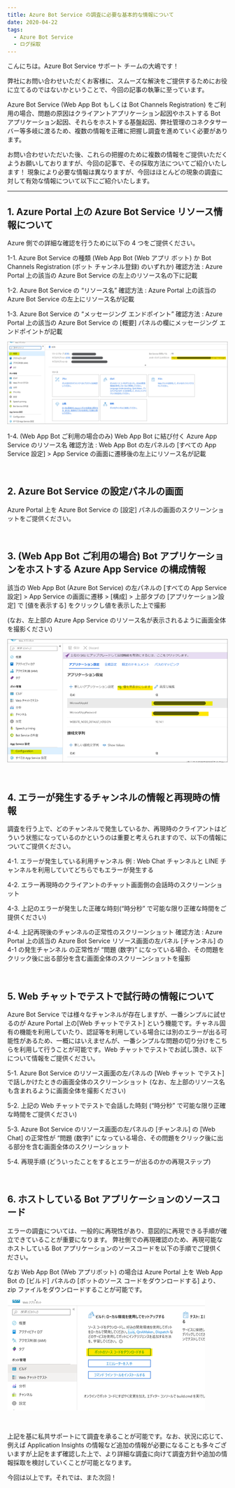 ```yaml
---
title: Azure Bot Service の調査に必要な基本的な情報について
date: 2020-04-22
tags: 
  - Azure Bot Service
  - ログ採取
---
```


こんにちは。Azure Bot Service サポート チームの大嶋です！  

弊社にお問い合わせいただくお客様に、スムーズな解決をご提供するためにお役に立てるのではないかということで、今回の記事の執筆に至っています。

Azure Bot Service (Web App Bot もしくは Bot Channels Registration) をご利用の場合、問題の原因はクライアントアプリケーション起因やホストする Bot アプリケーション起因、それらをホストする基盤起因、弊社管理のコネクタサーバー等多岐に渡るため、複数の情報を正確に把握し調査を進めていく必要があります。

お問い合わせいただいた後、これらの把握のために複数の情報をご提供いただくようお願いしておりますが、今回の記事で、その採取方法についてご紹介いたします！
現象により必要な情報は異なりますが、今回はほとんどの現象の調査に対して有効な情報について以下にご紹介いたします。


---

## 1. Azure Portal 上の Azure Bot Service リソース情報について

Azure 側での詳細な確認を行うために以下の 4 つをご提供ください。

1-1. Azure Bot Service の種類 (Web App Bot (Web アプリ ボット) か Bot Channels Registration (ボット チャンネル登録) のいずれか)
確認方法 : Azure Portal 上の該当の Azure Bot Service の左上のリソース名の下に記載

1-2. Azure Bot Service の “リソース名”
確認方法 : Azure Portal 上の該当の Azure Bot Service の左上にリソース名が記載

1-3. Azure Bot Service の  “メッセージング エンドポイント”
確認方法 : Azure Portal 上の該当の Azure Bot Service の [概要] パネルの欄にメッセージング エンドポイントが記載

![build](./bot-log-collection/endpoint.png)

1-4. (Web App Bot ご利用の場合のみ) Web App Bot  に結び付く Azure App Service のリソース名
確認方法 : Web App Bot の左パネルの [すべての App Service 設定] > App Service の画面に遷移後の左上にリソース名が記載


<br />


## 2. Azure Bot Service の設定パネルの画面

Azure Portal 上を Azure Bot Service の [設定] パネルの画面のスクリーンショットをご提供ください。

<br />


## 3. (Web App Bot ご利用の場合)  Bot アプリケーションをホストする Azure App Service の構成情報

該当の Web App Bot (Azure Bot Service) の左パネルの [すべての App Service 設定] > App Service の画面に遷移 > [構成] > 上部タブの [アプリケーション設定] で [値を表示する] をクリックし値を表示した上で撮影

(なお、左上部の Azure App Service のリソース名が表示されるように画面全体を撮影ください)


![build](./bot-log-collection/config.png)

<br />


## 4. エラーが発生するチャンネルの情報と再現時の情報

調査を行う上で、どのチャンネルで発生しているか、再現時のクライアントはどういう状態になっているのかというのは重要と考えられますので、以下の情報についてご提供ください。

4-1. エラーが発生している利用チャンネル
例 : Web Chat チャンネルと LINE チャンネルを利用していてどちらでもエラーが発生する

4-2. エラー再現時のクライアントのチャット画面側の会話時のスクリーンショット

4-3. 上記のエラーが発生した正確な時刻(“時分秒” で可能な限り正確な時間をご提供ください)

4-4. 上記再現後のチャンネルの正常性のスクリーンショット
確認方法 : Azure Portal 上の該当の Azure Bot Service リソース画面の左パネル [チャンネル] の 4-1 の発生チャンネル の正常性が “問題 (数字)” になっている場合、その問題をクリック後に出る部分を含む画面全体のスクリーンショットを撮影


<br />


## 5.	Web チャットでテストで試行時の情報について

Azure Bot Service では様々なチャンネルが存在しますが、一番シンプルに試せるのが Azure Portal 上の[Web チャットでテスト] という機能です。チャネル固有の機能を利用していたり、認証等を利用している場合には別のエラーが出る可能性があるため、一概にはいえませんが、一番シンプルな問題の切り分けをこちらを利用して行うことが可能です。Web チャットでテストでお試し頂き、以下について情報をご提供ください。

5-1. Azure Bot Service のリソース画面の左パネルの [Web チャット でテスト] で話しかけたときの画面全体のスクリーンショット (なお、左上部のリソース名も含まれるように画面全体を撮影ください)

5-2. 上記の Web チャットでテストで会話した時刻 (“時分秒” で可能な限り正確な時間をご提供ください)

5-3. Azure Bot Service のリソース画面の左パネルの [チャンネル] の [Web Chat] の正常性が “問題 (数字)” になっている場合、その問題をクリック後に出る部分を含む画面全体のスクリーンショット

5-4. 再現手順 (どういったことをするとエラーが出るのかの再現ステップ)


<br />


## 6. ホストしている Bot アプリケーションのソースコード

エラーの調査については、一般的に再現性があり、意図的に再現できる手順が確立できていることが重要になります。
弊社側での再現確認のため、再現可能なホストしている Bot アプリケーションのソースコードを以下の手順でご提供ください。

なお Web App Bot (Web アプリボット) の場合は Azure Portal 上を Web App Bot の
[ビルド] パネルの [ボットのソース コードをダウンロードする] より、zip ファイルをダウンロードすることが可能です。


![build](./bot-log-collection/build.png)


<br />

上記を基に私共サポートにて調査を承ることが可能です。なお、状況に応じて、例えば Application Insights の情報など追加の情報が必要になることも多々ございますが上記をまず確認した上で、より詳細な調査に向けて調査方針や追加の情報採取を検討していくことが可能となります。

今回は以上です。それでは、また次回！

<br />
